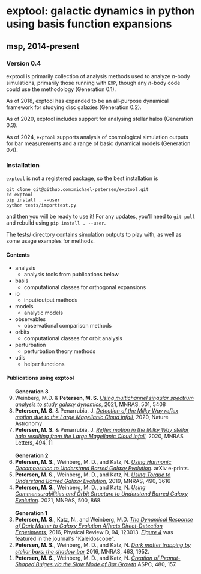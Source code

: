 # exptool: galactic dynamics in python using basis function expansions
## msp, 2014-present

### Version 0.4
exptool is primarily collection of analysis methods used to analyze _n_-body simulations, primarily those running with `EXP`, though any _n_-body
code could use the methodology (Generation 0.1).

As of 2018, exptool has expanded to be an all-purpose dynamical framework for studying disc galaxies (Generation 0.2).

As of 2020, exptool includes support for analysing stellar halos (Generation 0.3).

As of 2024, `exptool` supports analysis of cosmological simulation outputs for bar measurements and a range of basic dynamical models (Generation 0.4).

### Installation

`exptool` is not a registered package, so the best installation is

```
git clone git@github.com:michael-petersen/exptool.git
cd exptool
pip install . --user
python tests/importtest.py
```

and then you will be ready to use it! For any updates, you'll need to `git pull` and rebuild using `pip install . --user`.


The tests/ directory contains simulation outputs to play with, as well as some usage examples for methods.


#### Contents
* analysis
  * analysis tools from publications below
* basis
  * computational classes for orthogonal expansions
* io
  * input/output methods
* models
  * analytic models
* observables
  * observational comparison methods
* orbits
  * computational classes for orbit analysis
* perturbation
  * perturbation theory methods
* utils
  * helper functions



#### Publications using exptool
<ol>
<b> Generation 3</b>
<li value="9"> Weinberg, M.D. & <b>Petersen, M. S.</b> <a href="https://ui.adsabs.harvard.edu/abs/2021MNRAS.501.5408W/abstract"><i>Using multichannel singular spectrum analysis to study galaxy dynamics</i></a>, 2021, MNRAS, 501, 5408</li>
<li value="8"> <b>Petersen, M. S.</b> & Penarrubia, J. <a href="https://ui.adsabs.harvard.edu/abs/2020NatAs.tmp..236P/abstract"><i>Detection of the Milky Way reflex motion due to the Large Magellanic Cloud infall</i></a>, 2020, Nature Astronomy</li>
<li value="7"> <b>Petersen, M. S.</b> & Penarrubia, J. <a href="https://ui.adsabs.harvard.edu/abs/2020MNRAS.494L..11P/abstract"><i>Reflex motion in the Milky Way stellar halo resulting from the Large Magellanic Cloud infall</i></a>, 2020, MNRAS Letters, 494, 11 </li>
<br>
<b> Generation 2</b>
<li value="6"> <b>Petersen, M. S.</b>, Weinberg, M. D., and Katz, N. <a href='https://ui.adsabs.harvard.edu/#abs/2019arXiv190308203P/abstract'><i>Using Harmonic Decomposition to Understand Barred Galaxy Evolution</i></a>. arXiv e-prints.</li>
<li value="5"> <b>Petersen, M. S.</b>, Weinberg, M. D., and Katz, N. <a href='https://ui.adsabs.harvard.edu/abs/2019MNRAS.490.3616P/abstract'><i>Using Torque to Understand Barred Galaxy Evolution</i></a>, 2019, MNRAS, 490, 3616</li>
<li value="4"> <b>Petersen, M. S.</b>, Weinberg, M. D., and Katz, N. <a href='https://ui.adsabs.harvard.edu/abs/2021MNRAS.500..838P/abstract'><i>Using Commensurabilities and Orbit Structure to Understand Barred Galaxy Evolution</i></a>. 2021, MNRAS, 500, 868.</li>
<br>
<b> Generation 1</b>
<li value="3"> <b>Petersen, M. S.</b>, Katz, N., and Weinberg, M.D. <a href='http://adsabs.harvard.edu/abs/2016PhRvD..94l3013P '><i>The Dynamical Response of Dark Matter to Galaxy Evolution Affects Direct-Detection Experiments</i></a>, 2016, Physical Review D, 94, 123013. <a href='https://journals.aps.org/prd/kaleidoscope/prd/94/12/123013'><i>Figure 4</i></a> was featured in the journal's "Kaleidoscope".</li>
<li value="2"> <b>Petersen, M. S.</b>, Weinberg, M. D., and Katz, N. <a href='http://adsabs.harvard.edu/abs/2016MNRAS.463.1952P '><i>Dark matter trapping by stellar bars: the shadow bar</i></a> 2016, MNRAS,  463, 1952.</li>
<li value="1"> <b>Petersen, M. S.</b>, Weinberg, M. D., and Katz, N. <a href='http://adsabs.harvard.edu/abs/2014ASPC..480..157P'><i>Creation of Peanut-Shaped Bulges via the Slow Mode of Bar Growth</i></a> ASPC, 480, 157.</li>
</ol>






